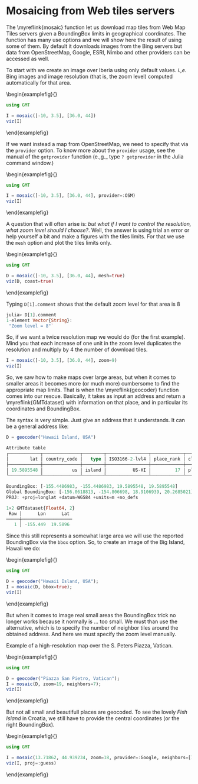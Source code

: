 # Mosaicing from Web tiles servers

The \myreflink{mosaic} function let us download map tiles from Web Map Tiles servers given a BoundingBox limits
in geographical coordinates. The function has many use options and we will show here the result of using
some of them. By default it downloads images from the Bing servers but data from OpenStreetMap, Google, ESRI, 
Nimbo and other providers can be accessed as well.

To start with we create an image over Iberia using only default values. _i.,e._ Bing images and image resolution
(that is, the zoom level) computed automatically for that area.

\begin{examplefig}{}
```julia
using GMT

I = mosaic([-10, 3.5], [36.0, 44])
viz(I)
```
\end{examplefig}

If we want instead a map from OpenStreetMap, we need to specify that via the `provider` option. To know more
about the `provider` usage, see the manual of the ``getprovider`` function (e.,g._ type ``? getprovider``
in the Julia command window.)

\begin{examplefig}{}
```julia
using GMT

I = mosaic([-10, 3.5], [36.0, 44], provider=:OSM)
viz(I)
```
\end{examplefig}

A question that will often arise is: _but what if I want to control the resolution, what zoom level should I choose?_.
Well, the answer is using trial an error or help yourself a bit and make a figures with the tiles limits. For that we
use the `mesh` option and plot the tiles limits only.

\begin{examplefig}{}
```julia
using GMT

D = mosaic([-10, 3.5], [36.0, 44], mesh=true)
viz(D, coast=true)
```
\end{examplefig}

Typing `D[1].comment` shows that the default zoom level for that area is 8

```julia
julia> D[1].comment
1-element Vector{String}:
 "Zoom level = 8"`
```

So, if we want a twice resolution map we would do (for the first example). Mind you that each increase of one unit
in the zoom level duplicates the resolution and multiply by 4 the number of download tiles.

```julia
I = mosaic([-10, 3.5], [36.0, 44], zoom=9)
viz(I)
```

So, we saw how to make maps over large areas, but when it comes to smaller areas it becomes more (or much more)
cumbersome to find the appropriate map limits. That is when the \myreflink{geocoder} function comes into our rescue.
Basically, it takes as input an address and return a \myreflink{GMTdataset} with information on that place, and in
particular its coordinates and BoundingBox.

The syntax is very simple. Just give an address that it understands. It can be a general address like:

```julia
D = geocoder("Hawaii Island, USA")

Attribute table
┌────────────┬──────────────┬────────┬────────────────┬────────────┬───────┬────────────────────┬──────────────┬────────┬──────────┬───────
│        lat │ country_code │   type │ ISO3166-2-lvl4 │ place_rank │ class │         importance │          lon │  state │ osm_type │ addr ⋯
├────────────┼──────────────┼────────┼────────────────┼────────────┼───────┼────────────────────┼──────────────┼────────┼──────────┼───────
│ 19.5895548 │           us │ island │          US-HI │         17 │ place │ 0.5331294636028157 │ -155.4486983 │ Hawaii │ relation │      ⋯
└────────────┴──────────────┴────────┴────────────────┴────────────┴───────┴────────────────────┴──────────────┴────────┴──────────┴───────
                                                                                                                          8 columns omitted
BoundingBox: [-155.4486983, -155.4486983, 19.5895548, 19.5895548]
Global BoundingBox: [-156.0618813, -154.806698, 18.9106939, 20.2685021]
PROJ: +proj=longlat +datum=WGS84 +units=m +no_defs

1×2 GMTdataset{Float64, 2}
 Row │      Lon      Lat
─────┼───────────────────
   1 │ -155.449  19.5896
```

Since this still represents a somewhat large area we will use the reported BoundingBox via the `bbox` option. So, to create
an image of the Big Island, Hawaii we do:

\begin{examplefig}{}
```julia
using GMT

D = geocoder("Hawaii Island, USA");
I = mosaic(D, bbox=true);
viz(I)
```
\end{examplefig}

But when it comes to image real small areas the BoundingBox trick no longer works because it normally is ... too small.
We must than use the alternative, which is to specify the number of neighbor tiles around the obtained address. And here
we must specify the zoom level manually.

Example of a high-resolution map over the S. Peters Piazza, Vatican.

\begin{examplefig}{}
```julia
using GMT

D = geocoder("Piazza San Pietro, Vatican");
I = mosaic(D, zoom=19, neighbors=7);
viz(I)
```
\end{examplefig}

But not all small and beautifull places are geocoded. To see the lovely _Fish Island_ in Croatia, we still have to provide
the central coordinates (or the right BoundingBox).

\begin{examplefig}{}
```julia
using GMT

I = mosaic(13.71862, 44.939234, zoom=18, provider=:Google, neighbors=[7,5]);
viz(I, proj=:guess)
```
\end{examplefig}
